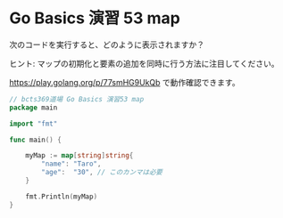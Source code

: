 # Go Basics 演習 53 map

次のコードを実行すると、どのように表示されますか？

ヒント: マップの初期化と要素の追加を同時に行う方法に注目してください。

https://play.golang.org/p/77smHG9UkQb で動作確認できます。

```go
// bcts369道場 Go Basics 演習53 map
package main

import "fmt"

func main() {

	myMap := map[string]string{
		"name": "Taro",
		"age":  "30", // このカンマは必要
	}

	fmt.Println(myMap)
}
```
